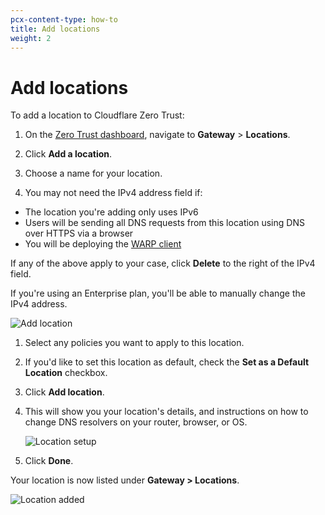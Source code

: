 ```yaml
---
pcx-content-type: how-to
title: Add locations
weight: 2
---
```


# Add locations

To add a location to Cloudflare Zero Trust:

1.  On the [Zero Trust dashboard](https://dash.teams.cloudflare.com), navigate to **Gateway** > **Locations**.

2.  Click **Add a location**.

3.  Choose a name for your location.

4.  You may not need the IPv4 address field if:

*   The location you're adding only uses IPv6
*   Users will be sending all DNS requests from this location using DNS over HTTPS via a browser
*   You will be deploying the [WARP client](/cloudflare-one/connections/connect-devices/warp/)

If any of the above apply to your case, click **Delete** to the right of the IPv4 field.

   <Aside>

If you're using an Enterprise plan, you'll be able to manually change the IPv4 address.

   </Aside>

![Add location](/cloudflare-one/static/documentation/connections/add-location.png)

1.  Select any policies you want to apply to this location.

2.  If you'd like to set this location as default, check the **Set as a Default Location** checkbox.

3.  Click **Add location**.

4.  This will show you your location's details, and instructions on how to change DNS resolvers on your router, browser, or OS.

    ![Location setup](/cloudflare-one/static/documentation/connections/location-setup-instructions.png)

5.  Click **Done**.

Your location is now listed under **Gateway > Locations**.

![Location added](/cloudflare-one/static/documentation/connections/added-location.png)
